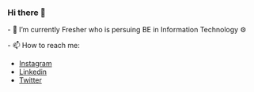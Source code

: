 ### Hi there 👋
<p>
  - 🌱 I’m currently Fresher who is persuing BE in Information Technology ⚙ 
</p>
<p>- 📫 How to reach me: 
<ul><li> <a href="https://www.instagram.com/pruthvi.sooni/"> Instagram<a/></li><li> <a href="https://www.linkedin.com/in/pruthvi-sooni/"> Linkedin<a/></li> <li> <a href="https://twitter.com/PruthviSooni"> Twitter <a/></li> </p>
     
      
 
<!--
**PruthviSooni/PruthviSooni** is a ✨ _special_ ✨ repository because its `README.md` (this file) appears on your GitHub profile.

Here are some ideas to get you started:

- 🔭 I’m currently working on ...
- 🌱 I’m currently learning ...
- 👯 I’m looking to collaborate on ...
- 🤔 I’m looking for help with ...
- 💬 Ask me about ...
 ...
- 😄 Pronouns: ...
- ⚡ Fun fact: ...
-->
